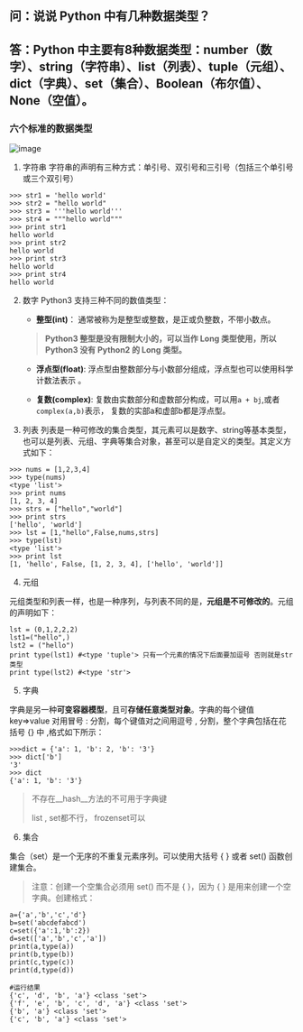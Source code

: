 ## 问：说说 Python 中有几种数据类型？

## 答：Python 中主要有8种数据类型：number（数字）、string（字符串）、list（列表）、tuple（元组）、dict（字典）、set（集合）、Boolean（布尔值）、None（空值）。

### 六个标准的数据类型

![image](https://mmbiz.qpic.cn/mmbiz_png/IibUVnJ665WpweWtheKGHRomj1A6IolUHQHTlF7qLBpWRSwPTqAbDicib3wZ58DXUba3mKhibVH0pHpaBsxMZSK34g/640?wx_fmt=png&tp=webp&wxfrom=5&wx_lazy=1&wx_co=1)

1. 字符串
字符串的声明有三种方式：单引号、双引号和三引号（包括三个单引号或三个双引号）
```
>>> str1 = 'hello world'
>>> str2 = "hello world"
>>> str3 = '''hello world'''
>>> str4 = """hello world"""
>>> print str1
hello world
>>> print str2
hello world
>>> print str3
hello world
>>> print str4
hello world
```

2. 数字
Python3 支持三种不同的数值类型：

   - **整型(int)**： 通常被称为是整型或整数，是正或负整数，不带小数点。
   > **Python3 整型是没有限制大小的，可以当作 Long 类型使用，所以 Python3 没有 Python2 的 Long 类型。**

   - **浮点型(float)**: 浮点型由整数部分与小数部分组成，浮点型也可以使用科学计数法表示 。

   - **复数(complex)**: 复数由实数部分和虚数部分构成，可以用`a + bj`,或者`complex(a,b)`表示， 复数的实部a和虚部b都是浮点型。

3. 列表
列表是一种可修改的集合类型，其元素可以是数字、string等基本类型，也可以是列表、元组、字典等集合对象，甚至可以是自定义的类型。其定义方式如下：
```
>>> nums = [1,2,3,4]
>>> type(nums)
<type 'list'>
>>> print nums
[1, 2, 3, 4]
>>> strs = ["hello","world"]
>>> print strs
['hello', 'world']
>>> lst = [1,"hello",False,nums,strs]
>>> type(lst)
<type 'list'>
>>> print lst
[1, 'hello', False, [1, 2, 3, 4], ['hello', 'world']]
```

4. 元组

元组类型和列表一样，也是一种序列，与列表不同的是，**元组是不可修改的**。元组的声明如下：
```
lst = (0,1,2,2,2)
lst1=("hello",)
lst2 = ("hello")
print type(lst1) #<type 'tuple'> 只有一个元素的情况下后面要加逗号 否则就是str类型
print type(lst2) #<type 'str'>
```

5. 字典

字典是另一种**可变容器模型**，且可**存储任意类型对象**。字典的每个键值 key=>value 对用冒号 : 分割，每个键值对之间用逗号 , 分割，整个字典包括在花括号 {} 中 ,格式如下所示：
```
>>>dict = {'a': 1, 'b': 2, 'b': '3'}
>>> dict['b']
'3'
>>> dict
{'a': 1, 'b': '3'}
```

> 不存在__hash__方法的不可用于字典键
>
> list , set都不行， frozenset可以

6. 集合

集合（set）是一个无序的不重复元素序列。可以使用大括号 { } 或者 set() 函数创建集合。

> 注意：创建一个空集合必须用 set() 而不是 { }，因为 { } 是用来创建一个空字典。创建格式：
```
a={'a','b','c','d'}
b=set('abcdefabcd')
c=set({'a':1,'b':2})
d=set(['a','b','c','a'])
print(a,type(a))
print(b,type(b))
print(c,type(c))
print(d,type(d))

#运行结果
{'c', 'd', 'b', 'a'} <class 'set'>
{'f', 'e', 'b', 'c', 'd', 'a'} <class 'set'>
{'b', 'a'} <class 'set'>
{'c', 'b', 'a'} <class 'set'>
```